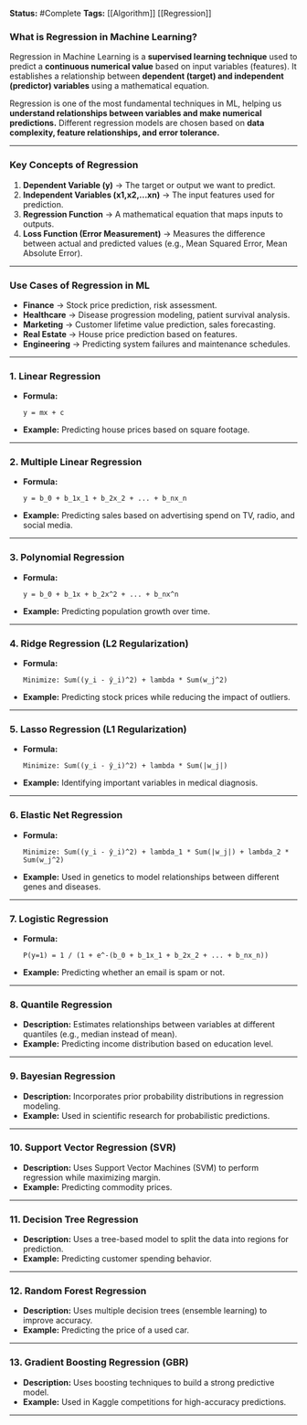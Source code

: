 **Status:**  #Complete 
**Tags:**  [[Algorithm]] [[Regression]]
### **What is Regression in Machine Learning?**

Regression in Machine Learning is a **supervised learning technique** used to predict a **continuous numerical value** based on input variables (features). It establishes a relationship between **dependent (target) and independent (predictor) variables** using a mathematical equation.

Regression is one of the most fundamental techniques in ML, helping us **understand relationships between variables and make numerical predictions.** Different regression models are chosen based on **data complexity, feature relationships, and error tolerance.**

---

### **Key Concepts of Regression**

1. **Dependent Variable (y)** → The target or output we want to predict.
2. **Independent Variables (x1,x2,...xn)** → The input features used for prediction.
3. **Regression Function** → A mathematical equation that maps inputs to outputs.
4. **Loss Function (Error Measurement)** → Measures the difference between actual and predicted values (e.g., Mean Squared Error, Mean Absolute Error).

---
### **Use Cases of Regression in ML**

- **Finance** → Stock price prediction, risk assessment.
- **Healthcare** → Disease progression modeling, patient survival analysis.
- **Marketing** → Customer lifetime value prediction, sales forecasting.
- **Real Estate** → House price prediction based on features.
- **Engineering** → Predicting system failures and maintenance schedules.

---



### **1. Linear Regression**

- **Formula:**
    
    ```
    y = mx + c
    ```
    
- **Example:** Predicting house prices based on square footage.

---

### **2. Multiple Linear Regression**

- **Formula:**
    
    ```
    y = b_0 + b_1x_1 + b_2x_2 + ... + b_nx_n
    ```
    
- **Example:** Predicting sales based on advertising spend on TV, radio, and social media.

---

### **3. Polynomial Regression**

- **Formula:**
    
    ```
    y = b_0 + b_1x + b_2x^2 + ... + b_nx^n
    ```
    
- **Example:** Predicting population growth over time.

---

### **4. Ridge Regression (L2 Regularization)**

- **Formula:**
    ```
    Minimize: Sum((y_i - ŷ_i)^2) + lambda * Sum(w_j^2)
    ```

- **Example:** Predicting stock prices while reducing the impact of outliers.

---

### **5. Lasso Regression (L1 Regularization)**

- **Formula:**
    ```
    Minimize: Sum((y_i - ŷ_i)^2) + lambda * Sum(|w_j|)
    ```
    
- **Example:** Identifying important variables in medical diagnosis.

---

### **6. Elastic Net Regression**

- **Formula:**
    ```
    Minimize: Sum((y_i - ŷ_i)^2) + lambda_1 * Sum(|w_j|) + lambda_2 * Sum(w_j^2)
    ```

- **Example:** Used in genetics to model relationships between different genes and diseases.

---

### **7. Logistic Regression**

- **Formula:**
    ```
    P(y=1) = 1 / (1 + e^-(b_0 + b_1x_1 + b_2x_2 + ... + b_nx_n))
    ```

- **Example:** Predicting whether an email is spam or not.

---

### **8. Quantile Regression**

- **Description:** Estimates relationships between variables at different quantiles (e.g., median instead of mean).
- **Example:** Predicting income distribution based on education level.

---

### **9. Bayesian Regression**

- **Description:** Incorporates prior probability distributions in regression modeling.
- **Example:** Used in scientific research for probabilistic predictions.

---

### **10. Support Vector Regression (SVR)**

- **Description:** Uses Support Vector Machines (SVM) to perform regression while maximizing margin.
- **Example:** Predicting commodity prices.

---

### **11. Decision Tree Regression**

- **Description:** Uses a tree-based model to split the data into regions for prediction.
- **Example:** Predicting customer spending behavior.

---

### **12. Random Forest Regression**

- **Description:** Uses multiple decision trees (ensemble learning) to improve accuracy.
- **Example:** Predicting the price of a used car.

---

### **13. Gradient Boosting Regression (GBR)**

- **Description:** Uses boosting techniques to build a strong predictive model.
- **Example:** Used in Kaggle competitions for high-accuracy predictions.

---